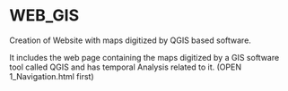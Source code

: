 # WEB_GIS
Creation of Website with maps digitized by QGIS based software.

It includes the web page containing the maps digitized by a GIS software tool called QGIS and has temporal Analysis related to it.
(OPEN 1_Navigation.html first)
